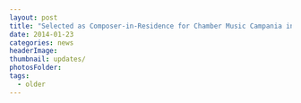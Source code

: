 ```yaml
---
layout: post
title: "Selected as Composer-in-Residence for Chamber Music Campania in Italy (June 2014) with Fiati 5 Wind Quintet."
date: 2014-01-23
categories: news
headerImage:
thumbnail: updates/
photosFolder:
tags:
  - older
---
```

